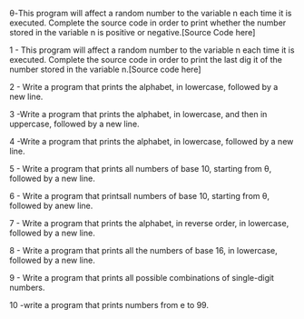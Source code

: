 θ-This program will affect a random number to the variable n each time it is executed. Complete the source code in order to print whether the number stored in the variable n is positive or negative.[Source Code here]

1 - This program will affect a random number to the variable n each time it is executed. Complete the source code in order to print the last dig it of the number stored in the variable n.[Source code here]

2 - Write a program that prints the alphabet, in lowercase, followed by a new line.

3 -Write a program that prints the alphabet, in lowercase, and then in uppercase, followed by a new line.

4 -Write a program that prints the alphabet, in lowercase, followed by a new line.

5 - Write a program that prints all numbers of base 10, starting from θ, followed by a new line.

6 - Write a program that printsall numbers of base 10, starting from θ, followed by anew line.

7 - Write a program that prints the alphabet, in reverse order, in lowercase, followed by a new line.

8 - Write a program that prints all the numbers of base 16, in lowercase, followed by a new line.

9 - Write a program that prints all possible combinations of single-digit numbers.

10 -write a program that prints numbers from e to 99.
